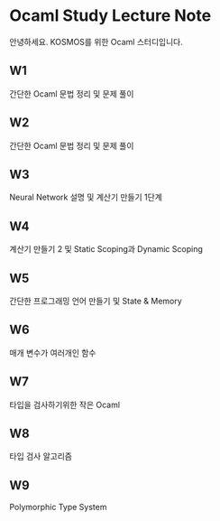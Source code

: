 # Ocaml Study Lecture Note
안녕하세요. KOSMOS를 위한 Ocaml 스터디입니다.

## W1
간단한 Ocaml 문법 정리 및 문제 풀이

## W2
간단한 Ocaml 문법 정리 및 문제 풀이

## W3
Neural Network 설명 및 계산기 만들기 1단계 

## W4
계산기 만들기 2 및 Static Scoping과 Dynamic Scoping

## W5
간단한 프로그래밍 언어 만들기 및 State & Memory

## W6
매개 변수가 여러개인 함수

## W7
타입을 검사하기위한 작은 Ocaml

## W8
타입 검사 알고리즘

## W9
Polymorphic Type System
